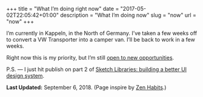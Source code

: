 +++
title = "What I’m doing right now"
date = "2017-05-02T22:05:42+01:00"
description = "What I’m doing now"
slug = "now"
url = "now"
+++

I’m currently in Kappeln, in the North of Germany. I’ve taken a few weeks off to convert a VW Transporter into a camper van. I’ll be back to work in a few weeks.

Right now this is my priority, but I’m still [open to new opportunities](/contact/).

P.S. — I just hit publish on part 2 of [Sketch Libraries: building a better UI design system](https://medium.com/@harrycresswell/using-sketch-libraries-to-build-a-better-ui-design-system-part-2-8de6cef5adc5).


**Last Updated:** September 6, 2018. (Page inspire by [Zen Habits](https://zenhabits.net/now/).)
